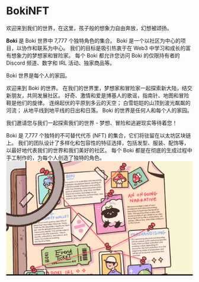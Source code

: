 # BokiNFT

<p>欢迎来到我们的世界，在这里，孩子般的想象力自由奔放，幻想被颂扬。</p>
<p><strong>Boki</strong> 是 Boki 世界中 7,777 个独特角色的集合。 Boki 是一个以社区为中心的项目，以协作和联系为中心。 我们的目标是吸引热衷于在 Web3 中学习和成长的富有想象力的梦想家和冒险家。 每个 Boki 都允许您访问 Boki 的仅限持有者的 Discord 频道、数字和 IRL 活动、独家商品等。</p>
<p>Boki 世界是每个人的家园。</p>

欢迎来到 Boki 的世界。 在我们的世界里，梦想家和冒险家一起探索新大陆，结交新朋友，共同发展社区。 好奇、激情和爱是博基人的歌谣，指南针、地图和冒险鞋是他们的旋律。 连绵起伏的平原到多云的天空； 白雪皑皑的山顶到波光粼粼的河流； 从地平线到地平线的日出和日落。 Boki 的世界是任何人和每个人的家园。

我们邀请您与我们一起探索我们的世界 - 梦想、冒险和逃避现实等待着您！



Boki 是 7,777 个独特的不可替代代币 (NFT) 的集合，它们将驻留在以太坊区块链上。 我们的团队设计了多样化和包容性的特征选择，包括发型、服装、配饰等，以最好地代表我们的世界和我们美好的社区。 每个 Boki 都是在彻底的生成过程中手工制作的，为每个人创造了独特的角色。![a](a.png)
